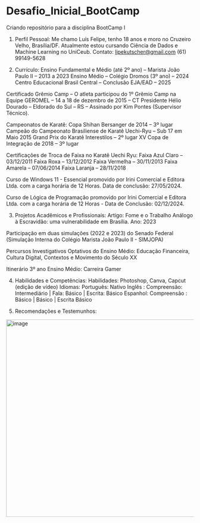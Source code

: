 # Desafio_Inicial_BootCamp
Criando repositório para a disciplina BootCamp I

1. Perfil Pessoal:
Me chamo Luís Felipe, tenho 18 anos e moro no Cruzeiro Velho, Brasília/DF. Atualmente estou cursando Ciência de Dados e Machine Learning no UniCeub.
Contato:
lipekutscher@gmail.com
(61) 99149-5628

2.	Currículo:
Ensino Fundamental e Médio (até 2º ano) – Marista João Paulo II – 2013 a 2023
Ensino Médio – Colégio Dromos (3º ano) – 2024
Centro Educacional Brasil Central – Conclusão EJA/EAD – 2025

Certificado Grêmio Camp – O atleta participou do 1º Grêmio Camp na Equipe GEROMEL – 14 a 18 de dezembro de 2015 – CT Presidente Hélio Dourado – Eldorado do Sul – RS – Assinado por Kim Pontes (Supervisor Técnico).

Campeonatos de Karatê:
Copa Shihan Bersanger de 2014 – 3º lugar
Campeão do Campeonato Brasiliense de Karatê Uechi-Ryu – Sub 17 em Maio 2015
Grand Prix do Karatê Interestilos – 2º lugar
XV Copa de Integração de 2018 – 3º lugar

Certificações de Troca de Faixa no Karatê Uechi Ryu:
Faixa Azul Claro – 03/12/2011
Faixa Roxa – 13/12/2012
Faixa Vermelha – 30/11/2013
Faixa Amarela – 07/06/2014
Faixa Laranja – 28/11/2018

Curso de Windows 11 - Essencial promovido por Irini Comercial e Editora Ltda. com a carga horária de 12 Horas. Data de conclusão: 27/05/2024.

Curso de Lógica de Programação promovido por Irini Comercial e Editora Ltda. com a carga horária de 12 Horas - Data de Conclusão: 02/12/2024. 


3.	Projetos Acadêmicos e Profissionais:
Artigo: Fome e o Trabalho Análogo à Escravidão: uma vulnerabilidade em Brasília. Ano: 2023

Participação em duas simulações (2022 e 2023) do Senado Federal (Simulação Interna do Colégio Marista João Paulo II - SIMJOPA)

Percursos Investigativos Optativos do Ensino Médio: Educação Financeira, Cultura Digital, Contextos e Movimento do Século XX

Itinerário 3º ano Ensino Médio: Carreira Gamer

4.	Habilidades e Competências:
Habilidades: Photoshop, Canva, Capcut (edição de vídeo)
Idiomas:       Português: Nativo
	Inglês : Compreensão: Intermediário | Fala: Básico | Escrita: Básico
		Espanhol: Compreensão : Básico | Básico | Escrita Básico

5.	Recomendações e Testemunhos:

   <img width="890" height="529" alt="image" src="https://github.com/user-attachments/assets/0f8f4b7b-7a87-40f4-8873-3846a2c387a8" />
